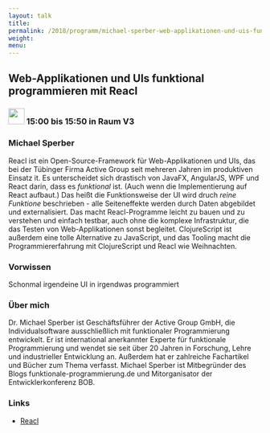 ```yaml
---
layout: talk
title:
permalink: /2018/programm/michael-sperber-web-applikationen-und-uis-funktional-programmieren-mit-reacl/
weight:
menu:
---
```

## Web-Applikationen und UIs funktional programmieren mit Reacl

### <img height = "32" src="../../../images/talk.svg"> 15:00 bis 15:50 in Raum V3

### Michael Sperber

Reacl ist ein Open-Source-Framework für Web-Applikationen und UIs, das bei der Tübinger Firma Active Group seit mehreren Jahren im produktiven Einsatz it.  Es unterscheidet sich drastisch von JavaFX, AngularJS, WPF und React darin, dass es *funktional* ist.  (Auch wenn die Implementierung auf React aufbaut.)  Das heißt die Funktionsweise der UI wird druch *reine Funktione* beschrieben - alle Seiteneffekte werden durch Daten abgebildet und externalisiert.  Das macht Reacl-Programme leicht zu bauen und zu verstehen und einfach testbar, auch ohne die komplexe Infrastruktur, die das Testen von Web-Applikationen sonst begleitet.  ClojureScript ist außerdem eine tolle Alternative zu JavaScript, und das Tooling macht die Programmiererfahrung mit ClojureScript und Reacl wie Weihnachten. 

### Vorwissen

Schonmal irgendeine UI in irgendwas programmiert

### Über mich

Dr. Michael Sperber ist Geschäftsführer der Active Group GmbH, die Individualsoftware ausschließlich mit funktionaler Programmierung entwickelt.  Er ist international anerkannter Experte für funktionale Programmierung und wendet sie seit über 20 Jahren in Forschung, Lehre und industrieller Entwicklung an.  Außerdem hat er zahlreiche Fachartikel und Bücher zum Thema verfasst.  Michael Sperber ist Mitbegründer des Blogs funktionale-programmierung.de und Mitorganisator der Entwicklerkonferenz BOB. 

### Links

- <a href="https://github.com/active-group/reacl" target="_blank">Reacl</a>